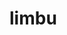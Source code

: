# limbu
<!DOCTYPE html>
<html>
    <head>
        <title>Personal Form

    </title>
    </head>
    <body>
        <h1>
            HTML Personal Form
        </h1>
        <div class="horizontal_line"></div>
        <style>
            .horizontal_line {
                width: 39%;
                height: 5px;
                border-top: 5px dotted rgb(3, 3,3);
                line-height: 80%;
            }
    
            .line {
                border-bottom: 5px solid red;
                margin-top: 5px;
                width: 90%;
            }
        </style>
        <form>
            <label for="Username"> Username</label>
            <input type="text" id="username" name="Username">
            
        <br>
        <br>

             <label for="Email"> Email</label>
            <input type="text"id="Email" name="Email">
        <br>
        <br>

            <label for="Password"> Password</label>
            <input type="Password"id="Password" name="Password">
        </form>

        <br>
        <br>
        <p1>Choose your option</p1>
        <li>option 1
        </li>
        <li>option 2</li>
        <li>option3</li>
<br>

        <p2>Choose the preference</p2>
        <li>preference 1</li>
        <li>preference 2</li>
        <li>preference 3</li>

        <br>
            <input type="submit" value="Submit">

            

    </body>
</html>
